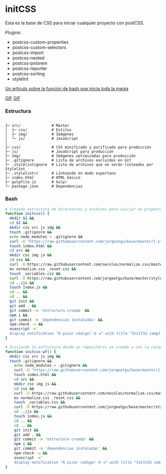 # initCSS

Esta es la base de CSS para iniciar cualquier proyecto con postCSS.

Plugins:

* postcss-custom-properties
* postcss-custom-selectors
* postcss-import
* postcss-nested
* postcss-pxtorem
* postcss-reporter
* postcss-sorting
* stylelint


[Un artículo sobre la función de bash que inicia toda la magia](http://jorgeatgu.com/blog/iniciando-proyectos-desde-cero/)

[GIF](http://jorgeatgu.com/ejemplos/initcss-parte-una.gif)
[GIF](http://jorgeatgu.com/ejemplos/initcss-parte-dos.gif)

### Estructura

```

├─ src/              # Master
│  ├─ css/           # Estilos
│  ├─ img/           # Imágenes
│  └─ js/            # JavaScript
│
├─ css/              # CSS minificado y purificado para producción
├─ js/               # JavaScript para producción
├─ img/              # Imágenes optimizadas para producción
├─ .gitignore        # Lista de archivos excluídos en Git
├─ .stylelintignore  # Lista de archivos que no serán linteados por Stylelint
├─ .stylelintrc      # Linteando en modo espartano
├─ index.html        # HTML básico
├─ gulpfile.js       # Gulp!
└─ package.json      # Dependencias
```

### Bash

```bash
# Creando estructura de directorios y archivos para iniciar un proyecto desde cero
function initcss() {
  mkdir $1 &&
  cd $1 &&
  mkdir css src js img &&
  touch .gitignore &&
  echo node_modules > .gitignore &&
  curl -O "https://raw.githubusercontent.com/jorgeatgu/base/master/{.stylelintrc,package.json,gulpfile.js}" &&
  touch index.html &&
  cd src &&
  mkdir css img js &&
  cd css &&
  curl -O https://raw.githubusercontent.com/necolas/normalize.css/master/normalize.css &&
  mv normalize.css _reset.css &&
  touch _variables.css &&
  curl -O https://raw.githubusercontent.com/jorgeatgu/base/master/styles.css
  cd ../js &&
  touch index.js &&
  cd .. &&
  cd .. &&
  git init &&
  git add . &&
  git commit -m 'estructura creada' &&
  npm i &&
  git commit -m 'dependencias instaladas' &&
  npm-check -u &&
  osascript -e'
  display notification "A picar código! 🤓 ⚒" with title "InitCSS completado"'
}

# Iniciando la estructura desde un repositorio ya creado o con la carpeta ya creada
function initcss-wf() {
  mkdir css src js img &&
  touch .gitignore &&
    echo node_modules > .gitignore &&
    curl -O "https://raw.githubusercontent.com/jorgeatgu/base/master/{.stylelintrc,package.json,gulpfile.js}" &&
    touch index.html &&
    cd src &&
    mkdir css img js &&
    cd css &&
    curl -O https://raw.githubusercontent.com/necolas/normalize.css/master/normalize.css &&
    mv normalize.css _reset.css &&
    touch _variables.css &&
    curl -O https://raw.githubusercontent.com/jorgeatgu/base/master/styles.css
    cd ../js &&
    touch index.js &&
    cd .. &&
    cd .. &&
    git init &&
    git add . &&
    git commit -m 'estructura creada' &&
    npm i &&
    git commit -m 'dependencias instaladas' &&
    npm-check -u &&
    osascript -e'
    display notification "A picar código! 🤓 ⚒" with title "InitCSS completado"'
}




